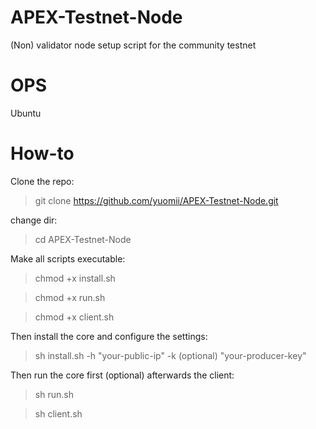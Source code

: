 # APEX-Testnet-Node
(Non) validator node setup script for the community testnet

# OPS
Ubuntu

# How-to
Clone the repo:

> git clone https://github.com/yuomii/APEX-Testnet-Node.git

change dir:

> cd APEX-Testnet-Node 

Make all scripts executable:

> chmod +x install.sh

> chmod +x run.sh

> chmod +x client.sh

Then install the core and configure the settings:

> sh install.sh -h "your-public-ip" -k (optional) "your-producer-key"

Then run the core first (optional) afterwards the client:

> sh run.sh

> sh client.sh
